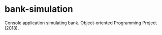 # bank-simulation
Console application simulating bank. Object-oriented Programming Project (2018). 
